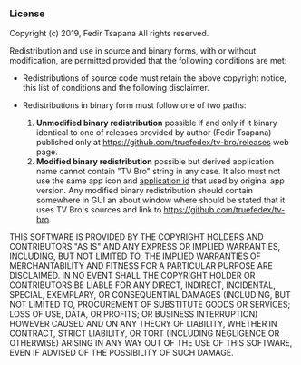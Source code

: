 ### License ###

Copyright (c) 2019, Fedir Tsapana
All rights reserved.

Redistribution and use in source and binary forms, with or without
modification, are permitted provided that the following conditions are met:

* Redistributions of source code must retain the above copyright notice, this
  list of conditions and the following disclaimer.

* Redistributions in binary form must follow one of two paths:
  1. __Unmodified binary redistribution__ possible if and only if it binary identical 
  to one of releases provided by author (Fedir Tsapana) published only at 
  https://github.com/truefedex/tv-bro/releases web page.
  2. __Modified binary redistribution__ possible but derived application name cannot
  contain "TV Bro" string in any case. It also must not use the same app icon and 
  [application id](https://developer.android.com/studio/build/application-id) 
  that used by original app version. Any modified binary redistribution should
  contain somewhere in GUI an about window where should be stated that it uses
  TV Bro's sources and link to https://github.com/truefedex/tv-bro.

THIS SOFTWARE IS PROVIDED BY THE COPYRIGHT HOLDERS AND CONTRIBUTORS "AS IS"
AND ANY EXPRESS OR IMPLIED WARRANTIES, INCLUDING, BUT NOT LIMITED TO, THE
IMPLIED WARRANTIES OF MERCHANTABILITY AND FITNESS FOR A PARTICULAR PURPOSE ARE
DISCLAIMED. IN NO EVENT SHALL THE COPYRIGHT HOLDER OR CONTRIBUTORS BE LIABLE
FOR ANY DIRECT, INDIRECT, INCIDENTAL, SPECIAL, EXEMPLARY, OR CONSEQUENTIAL
DAMAGES (INCLUDING, BUT NOT LIMITED TO, PROCUREMENT OF SUBSTITUTE GOODS OR
SERVICES; LOSS OF USE, DATA, OR PROFITS; OR BUSINESS INTERRUPTION) HOWEVER
CAUSED AND ON ANY THEORY OF LIABILITY, WHETHER IN CONTRACT, STRICT LIABILITY,
OR TORT (INCLUDING NEGLIGENCE OR OTHERWISE) ARISING IN ANY WAY OUT OF THE USE
OF THIS SOFTWARE, EVEN IF ADVISED OF THE POSSIBILITY OF SUCH DAMAGE.
